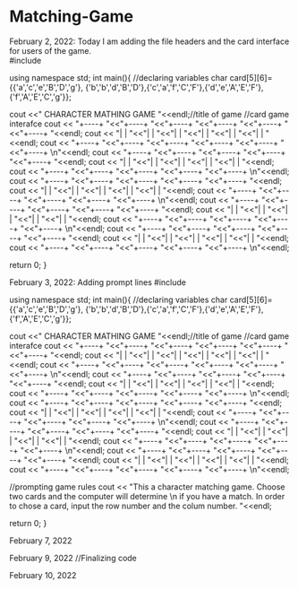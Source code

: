 # Matching-Game
February 2, 2022: Today I am adding the file headers and the card interface for users of the game.  
#include <iostream>

using namespace std;
int main(){
  //declaring variables 
  char card[5][6]={{'a','c','e','B','D','g'},
  {'b','b','d','B','D'},{'c','a','f','C','F'},{'d','e','A','E','F'},{'f','A','E','C','g'}};

cout <<"       CHARACTER MATHING GAME  "<<endl;//title of game
//card game interafce
cout << "+----+  "<<"+----+  "<<"+----+  "<<"+----+  "<<"+----+  "<<"+----+  "<<endl;
cout << "|    |  "<<"|    |  "<<"|    |  "<<"|    |  "<<"|    |  "<<"|    |  "<<endl;
cout << "+----+  "<<"+----+  "<<"+----+  "<<"+----+  "<<"+----+  "<<"+----+  \n"<<endl;
cout << "+----+  "<<"+----+  "<<"+----+  "<<"+----+  "<<"+----+  "<<endl;
cout << "|    |  "<<"|    |  "<<"|    |  "<<"|    |  "<<"|    |  "<<endl;
cout << "+----+  "<<"+----+  "<<"+----+  "<<"+----+  "<<"+----+  \n"<<endl;
cout << "+----+  "<<"+----+  "<<"+----+  "<<"+----+  "<<"+----+  "<<endl;
cout << "|    |  "<<"|    |  "<<"|    |  "<<"|    |  "<<"|    |  "<<endl;
cout << "+----+  "<<"+----+  "<<"+----+  "<<"+----+  "<<"+----+  \n"<<endl;
cout << "+----+  "<<"+----+  "<<"+----+  "<<"+----+  "<<"+----+  "<<endl;
cout << "|    |  "<<"|    |  "<<"|    |  "<<"|    |  "<<"|    |  "<<endl;
cout << "+----+  "<<"+----+  "<<"+----+  "<<"+----+  "<<"+----+  \n"<<endl;
cout << "+----+  "<<"+----+  "<<"+----+  "<<"+----+  "<<"+----+  "<<endl;
cout << "|    |  "<<"|    |  "<<"|    |  "<<"|    |  "<<"|    |  "<<endl;
cout << "+----+  "<<"+----+  "<<"+----+  "<<"+----+  "<<"+----+  \n"<<endl;

return 0;
  }

February 3, 2022: Adding prompt lines 
  #include <iostream>

using namespace std;
int main(){
  //declaring variables 
  char card[5][6]={{'a','c','e','B','D','g'},
  {'b','b','d','B','D'},{'c','a','f','C','F'},{'d','e','A','E','F'},{'f','A','E','C','g'}};

cout <<"       CHARACTER MATHING GAME  "<<endl;//title of game
//card game interafce
cout << "+----+  "<<"+----+  "<<"+----+  "<<"+----+  "<<"+----+  "<<"+----+  "<<endl;
cout << "|    |  "<<"|    |  "<<"|    |  "<<"|    |  "<<"|    |  "<<"|    |  "<<endl;
cout << "+----+  "<<"+----+  "<<"+----+  "<<"+----+  "<<"+----+  "<<"+----+  \n"<<endl;
cout << "+----+  "<<"+----+  "<<"+----+  "<<"+----+  "<<"+----+  "<<endl;
cout << "|    |  "<<"|    |  "<<"|    |  "<<"|    |  "<<"|    |  "<<endl;
cout << "+----+  "<<"+----+  "<<"+----+  "<<"+----+  "<<"+----+  \n"<<endl;
cout << "+----+  "<<"+----+  "<<"+----+  "<<"+----+  "<<"+----+  "<<endl;
cout << "|    |  "<<"|    |  "<<"|    |  "<<"|    |  "<<"|    |  "<<endl;
cout << "+----+  "<<"+----+  "<<"+----+  "<<"+----+  "<<"+----+  \n"<<endl;
cout << "+----+  "<<"+----+  "<<"+----+  "<<"+----+  "<<"+----+  "<<endl;
cout << "|    |  "<<"|    |  "<<"|    |  "<<"|    |  "<<"|    |  "<<endl;
cout << "+----+  "<<"+----+  "<<"+----+  "<<"+----+  "<<"+----+  \n"<<endl;
cout << "+----+  "<<"+----+  "<<"+----+  "<<"+----+  "<<"+----+  "<<endl;
cout << "|    |  "<<"|    |  "<<"|    |  "<<"|    |  "<<"|    |  "<<endl;
cout << "+----+  "<<"+----+  "<<"+----+  "<<"+----+  "<<"+----+  \n"<<endl;

//prompting game rules
cout << "This a character matching game. Choose two cards and the computer will determine \n if you have a match. In order to chose a card, input the row number and the colum number. "<<endl;

return 0;
}
  
February 7, 2022

February 9, 2022
//Finalizing code

February 10, 2022
